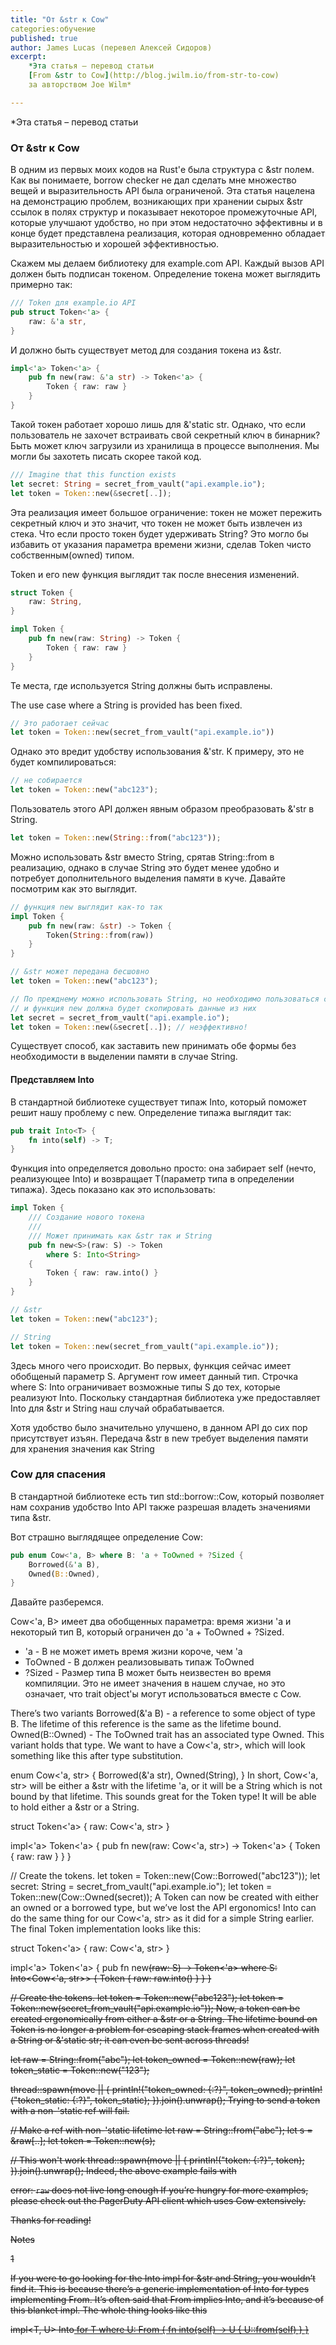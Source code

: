 ```yaml
---
title: "От &str к Cow"
categories:обучение
published: true
author: James Lucas (перевел Алексей Сидоров)
excerpt:
    *Эта статья – перевод статьи
    [From &str to Cow](http://blog.jwilm.io/from-str-to-cow)
    за авторством Joe Wilm*

---
```


*Эта статья – перевод статьи

### От &str к Cow

В одним из первых моих кодов на Rust'е была структура с &str полем. Как вы понимаете, borrow checker не дал сделать мне множество вещей и выразительность API была ограниченой. Эта статья нацелена на демонстрацию проблем, возникающих при хранении сырых &str ссылок в полях структур и показывает некоторое промежуточные API, которые улучшают удобство, но при этом недостаточно эффективны и в конце будет представлена реализация, которая одновременно обладает выразительностью и хорошей эффективностью.

Скажем мы делаем библиотеку для example.com API. Каждый вызов API должен быть подписан токеном. 
Определение токена может выглядить примерно так:

```rust
/// Token для example.io API
pub struct Token<'a> {
    raw: &'a str,
}
```

И должно быть существует метод для создания токена из &str.

```rust
impl<'a> Token<'a> {
    pub fn new(raw: &'a str) -> Token<'a> {
        Token { raw: raw }
    }
}
```

Такой токен работает хорошо лишь для &'static str. Однако, что если пользователь не захочет встраивать свой секретный ключ в бинарник? Быть может ключ загрузили из хранилища в процессе выполнения. Мы могли бы захотеть писать скорее такой код.
```rust
/// Imagine that this function exists
let secret: String = secret_from_vault("api.example.io");
let token = Token::new(&secret[..]);
```

Эта реализация имеет большое ограничение: токен не может пережить секретный ключ и это значит, что токен не может быть извлечен из стека. Что если просто токен будет удерживать String? Это могло бы избавить от указания параметра времени жизни, сделав Token чисто собственным(owned) типом.

Token и его new функция выглядит так после внесения изменений.

```rust
struct Token {
    raw: String,
}

impl Token {
    pub fn new(raw: String) -> Token {
        Token { raw: raw }
    }
}
```

Те места, где используется String должны быть исправлены.

The use case where a String is provided has been fixed.

```rust
// Это работает сейчас
let token = Token::new(secret_from_vault("api.example.io"))
```
Однако это вредит удобству использования &'str. К примеру, это не будет компилироваться:
```rust
// не собирается
let token = Token::new("abc123");
```
Пользователь этого API должен явным образом преобразовать &'str в String.
```rust
let token = Token::new(String::from("abc123"));
```
Можно использовать &str вместо String, срятав String::from в реализацию, однако в случае String это будет менее удобно и потребует дополнительного выделения памяти в куче. Давайте посмотрим как это выглядит. 

```rust
// функция new выглядит как-то так
impl Token {
    pub fn new(raw: &str) -> Token {
        Token(String::from(raw))
    }
}

// &str может передана бесшовно
let token = Token::new("abc123");

// По прежднему можно использовать String, но необходимо пользоваться срезами
// и функция new должна будет скопировать данные из них
let secret = secret_from_vault("api.example.io");
let token = Token::new(&secret[..]); // неэффективно!
```

Существует способ, как заставить new принимать обе формы без необходимости в выделении памяти в случае String.

#### Представляем Into

В стандартной библиотеке существует типаж Into, который поможет решит нашу проблему с new. Определение типажа выглядит так:

```rust
pub trait Into<T> {
    fn into(self) -> T;
}
```
Функция into определяется довольно просто: она забирает self (нечто, реализующее Into) и возвращает T(параметр типа в определении типажа). Здесь показано как это использовать:

```rust
impl Token {
    /// Создание нового токена
    ///
    /// Может принимать как &str так и String
    pub fn new<S>(raw: S) -> Token
        where S: Into<String>
    {
        Token { raw: raw.into() }
    }
}

// &str
let token = Token::new("abc123");

// String
let token = Token::new(secret_from_vault("api.example.io"));
```
Здесь много чего происходит. Во первых, функция сейчас имеет обобщеный параметр S. Аргумент row имеет данный тип. 
Строчка where S: Into<String> ограничивает возможные типы S до тех, которые реализуют Into<String>. Поскольку стандартная библиотека уже предоставляет Into<String> для &str и String наш случай обрабатывается.

Хотя удобство было значительно улучшено, в данном API до сих пор присутствует изъян. Передача &str в new требует выделения памяти для хранения значения как String

### Cow для спасения

В стандартной библиотеке есть тип std::borrow::Cow, который позволяет нам сохранив удобство Into<String> API также разрешая владеть значениями типа &str.

Вот страшно выглядящее определение Cow:

```rust
pub enum Cow<'a, B> where B: 'a + ToOwned + ?Sized {
    Borrowed(&'a B),
    Owned(B::Owned),
}
```

Давайте разберемся.

Cow<'a, B> имеет два обобщенных параметра: время жизни 'a и некоторый тип B, который ограничен до 'a + ToOwned + ?Sized.

 * 'a - B не может иметь время жизни короче, чем 'a
 * ToOwned - B должен реализовывать типаж ToOwned
 * ?Sized - Размер типа B может быть неизвестен во время компиляции. Это не имеет значения в нашем случае, но это означает, что trait object'ы могут использоваться вместе с Cow.

There’s two variants
Borrowed(&'a B) - a reference to some object of type B. The lifetime of this reference is the same as the lifetime bound.
Owned(B::Owned) - The ToOwned trait has an associated type Owned. This variant holds that type.
We want to have a Cow<'a, str>, which will look something like this after type substitution.

enum Cow<'a, str> {
    Borrowed(&'a str),
    Owned(String),
}
In short, Cow<'a, str> will be either a &str with the lifetime 'a, or it will be a String which is not bound by that lifetime. This sounds great for the Token type! It will be able to hold either a &str or a String.

struct Token<'a> {
    raw: Cow<'a, str>
}

impl<'a> Token<'a> {
    pub fn new(raw: Cow<'a, str>) -> Token<'a> {
        Token { raw: raw }
    }
}

// Create the tokens.
let token = Token::new(Cow::Borrowed("abc123"));
let secret: String = secret_from_vault("api.example.io");
let token = Token::new(Cow::Owned(secret));
A Token can now be created with either an owned or a borrowed type, but we’ve lost the API ergonomics! Into can do the same thing for our Cow<'a, str> as it did for a simple String earlier. The final Token implementation looks like this:

struct Token<'a> {
    raw: Cow<'a, str>
}

impl<'a> Token<'a> {
    pub fn new<S>(raw: S) -> Token<'a>
        where S: Into<Cow<'a, str>>
    {
        Token { raw: raw.into() }
    }
}

// Create the tokens.
let token = Token::new("abc123");
let token = Token::new(secret_from_vault("api.example.io"));
Now, a token can be created ergonomically from either a &str or a String. The lifetime bound on Token is no longer a problem for escaping stack frames when created with a String or &'static str; it can even be sent across threads!

let raw = String::from("abc");
let token_owned = Token::new(raw);
let token_static = Token::new("123");

thread::spawn(move || {
    println!("token_owned: {:?}", token_owned);
    println!("token_static: {:?}", token_static);
}).join().unwrap();
Trying to send a token with a non-'static ref will fail.

// Make a ref with non-'static lifetime
let raw = String::from("abc");
let s = &raw[..];
let token = Token::new(s);

// This won't work
thread::spawn(move || {
    println!("token: {:?}", token);
}).join().unwrap();
Indeed, the above example fails with

error: `raw` does not live long enough
If you’re hungry for more examples, please check out the PagerDuty API client which uses Cow extensively.

Thanks for reading!

Notes

1

If you were to go looking for the Into<String> impl for &str and String, you wouldn’t find it. This is because there’s a generic implementation of Into for types implementing From. It’s often said that From implies Into, and it’s because of this blanket impl. The whole thing looks like this

impl<T, U> Into<U> for T where U: From<T> {
    fn into(self) -> U {
        U::from(self)
    }
}
